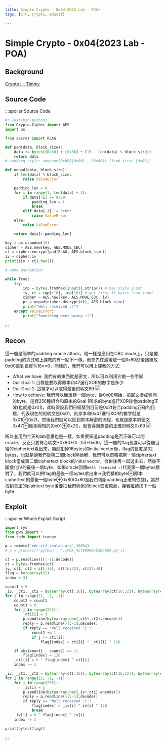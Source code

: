 ```yaml
---
title: Simple Crypto - 0x04(2023 Lab - POA)
tags: [CTF, Crypto, eductf]

---
```


# Simple Crypto - 0x04(2023 Lab - POA)
## Background
[ Crypto I - Timmy](https://youtu.be/dYyNeMeDM20?si=BEvBPBzCsg8oWv_Q&t=8317)

## Source Code
:::spoiler Source Code
```python
#! /usr/bin/python3
from Crypto.Cipher import AES
import os

from secret import FLAG

def pad(data, block_size):
    data += bytes([0x80] + [0x00] * (15 - len(data) % block_size))
    return data
# padding style: <oooooo[0x80][0x00]...[0x00]> (find first [0x80])

def unpad(data, block_size):
    if len(data) % block_size:
        raise ValueError

    padding_len = 0
    for i in range(1, len(data) + 1):
        if data[-i] == 0x80:
            padding_len = i
            break
        elif data[-i] != 0x00:
            raise ValueError
    else:
        raise ValueError

    return data[:-padding_len]

key = os.urandom(16)
cipher = AES.new(key, AES.MODE_CBC)
ct = cipher.encrypt(pad(FLAG, AES.block_size))
iv = cipher.iv
print((iv + ct).hex())

# same encryption

while True:
    try:
        inp = bytes.fromhex(input().strip()) # hex style input
        iv, ct = inp[:16], inp[16:] # get first 16 bytes from input 
        cipher = AES.new(key, AES.MODE_CBC, iv) 
        pt = unpad(cipher.decrypt(ct), AES.block_size)
        print("Well received :)")
    except ValueError:
        print("Something went wrong :(")

```
:::

## Recon
這一題是簡單的padding oracle attack，他一樣是應用在CBC mode上，只是他padding的方式和上課教的有一點不一樣，他會先在最後放一個0x80然後接續放0x00直到長度%16==0，同樣的，我們可以用上課教的方式:
* What we have: 我們有的東西就是密文，所以可以利用它動一些手腳
* Our Goal 1: 目標是要取得原本和47進行XOR的數字是多少
* Our Goal 2: 這樣才可以取得最後的明文69
![](https://hackmd.io/_uploads/r1p3yoGlp.png)
* How to achieve: 我們可以簡單猜一個byte，從0x00開始，把密文換成猜測的byte，這樣256種組合和原本的Goal 1所求的byte進行XOR後會padding正確(也就是0x01)，此時假設我們已經猜到目前是0x2f符合padding正確的目標，代表現在的假明文是0x01，則原本和0x47進行XOR的數字就是0x01⊕0x2f，然後我們就可以回到原本解密的流程，也就是原本的密文0x47⊕剛剛得知的(0x01⊕0x2f)，就會得到想要的正確的明文0x69
![](https://hackmd.io/_uploads/H1yKboMlp.png)

所以套用到今天的lab意思也是一樣，如果要知道padding是否正確可以問oracle，反正只要符合明文+0x80+(0...15)\*0x00，這一題的flag長度可以從題目給的ciphertext看出來，顯然扣掉16bytes的initial vector後，flag的長度是32 bytes，也就是說我們從第二個block開始解，我們可以單獨把第一個ciphertext block當成第二個ciphertext block的initial vector，合併後再一起送出去，然後不斷變化IV的最後一個byte，如果oracle回傳`Well received :)`代表第一個bytes猜對了，我們就可以把flag的最後一個bytes求出來$\to$我們猜的byte⊕原本ciphertext的最後一個byte⊕0x80(0x80是我們判斷padding正確的依據)，當然找到真正的plaintext byte後要把我們猜測的block恢復原狀，接著繼續找下一個byte
## Exploit
:::spoiler Whole Exploit Script
```python
import sys
from pwn import *
from tqdm import trange

p = remote('edu-ctf.zoolab.org',10004)
# p = process(['python', './POA_4af88990ab364609.py'])

ct = p.readline()[:-1].decode()
ct = bytes.fromhex(ct)
iv, ct1, ct2 = ct[:16], ct[16:32], ct[32:48]
flag = bytearray(32) 
index = 31

count1 = 0
_iv, _ct1, _ct2 = bytearray(ct[:16]), bytearray(ct[16:32]), bytearray(ct[32:48])
for i in range(15, -1, -1):
    count2 = count1
    count1 = 0
    for j in range(256):
        _ct1[i] = j
        p.sendline(bytearray.hex(_ct1+_ct2).encode())
        reply = p.readline()[:-1].decode()
        if reply == 'Well received :)':
            count1 += 1
            if j != ct1[i]:
                flag[index] = ct1[i] ^ _ct1[i] ^ 128

    if abs(count1 - count2) == 1:
        flag[index] = 128
    _ct1[i] = 0 ^ flag[index] ^ ct1[i]
    index -= 1

_iv, _ct1, _ct2 = bytearray(ct[:16]), bytearray(ct[16:32]), bytearray(ct[32:48])
for i in range(15, -1, -1):
    for j in range(256):
        _iv[i] = j
        p.sendline(bytearray.hex(_iv+_ct1).encode())
        reply = p.readline()[:-1].decode()
        if reply == 'Well received :)':
            flag[index] = _iv[i] ^ iv[i] ^ 128
            break
    _iv[i] = 0 ^ flag[index] ^ iv[i]
    index -= 1

print(bytes(flag))
```
:::